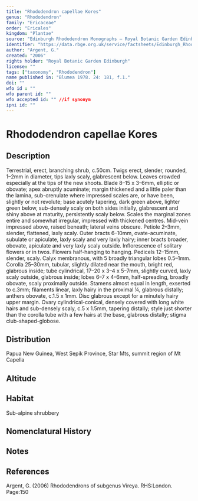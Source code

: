 ```yaml
---
title: "Rhododendron capellae Kores"
genus: "Rhododendron"
family: "Ericaceae"
order: "Ericales"
kingdom: "Plantae"
source: "Edinburgh Rhododendron Monographs – Royal Botanic Garden Edinburgh"
identifier: "https://data.rbge.org.uk/service/factsheets/Edinburgh_Rhododendron_Monographs.xhtml"
author: "Argent, G."
created: "2006"
rights holder: "Royal Botanic Garden Edinburgh"
license: ""
tags: ["taxonomy", "Rhododendron"]
name published in: "Blumea 1978. 24: 181, f.1."
doi: ""
wfo id : ""
wfo parent id: ""
wfo accepted id: "" //if synonym                      
ipni id: ""
---
```


                       

# Rhododendron capellae Kores

## Description
Terrestrial, erect, branching shrub, c.50cm. Twigs erect, slender, rounded, 1–2mm in diameter, tips laxly scaly, glabrescent below. Leaves crowded especially at the tips of the new shoots. Blade 8–15 x 3–6mm, elliptic or obovate; apex abruptly acuminate; margin thickened and a little paler than the lamina, sub-crenulate where impressed scales are, or have been, slightly or not revolute; base acutely tapering, dark green above, lighter green below, sub-densely scaly on both sides initially, glabrescent and shiny above at maturity, persistently scaly below. Scales the marginal zones entire and somewhat irregular, impressed with thickened centres. Mid-vein impressed above, raised beneath; lateral veins obscure. Petiole 2–3mm, slender, flattened, laxly scaly. Outer bracts 6–10mm, ovate-acuminate, subulate or apiculate, laxly scaly and very laxly hairy; inner bracts broader, obovate, apiculate and very laxly scaly outside. Inflorescence of solitary flowers or in twos. Flowers half-hanging to hanging. Pedicels 12–15mm, slender, scaly. Calyx membranous, with 5 broadly triangular lobes 0.5–1mm. Corolla 25–30mm, tubular, slightly dilated near the mouth, bright red, glabrous inside; tube cylindrical, 17–20 x 3–4 x 5–7mm, slightly curved, laxly scaly outside, glabrous inside; lobes 6–7 x 4–6mm, half-spreading, broadly obovate, scaly proximally outside. Stamens almost equal in length, exserted to c.3mm; filaments linear, laxly hairy in the proximal ¼, glabrous distally; anthers obovate, c.1.5 x 1mm. Disc glabrous except for a minutely hairy upper margin. Ovary cylindrical-conical, densely covered with long white hairs and sub-densely scaly, c.5 x 1.5mm, tapering distally; style just shorter than the corolla tube with a few hairs at the base, glabrous distally; stigma club-shaped-globose.

## Distribution
Papua New Guinea, West Sepik Province, Star Mts, summit region of Mt Capella

## Altitude


## Habitat
Sub-alpine shrubbery

## Nomenclatural History

                       
## Notes


## References

Argent, G. (2006) Rhododendrons of subgenus Vireya. RHS:London. Page:150
